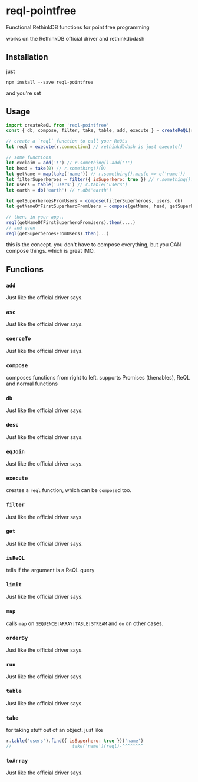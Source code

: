 # reql-pointfree
Functional RethinkDB functions for point free programming

works on the RethinkDB official driver and rethinkdbdash

## Installation
just
```
npm install --save reql-pointfree
``` 
and you're set

## Usage
```js
import createReQL from 'reql-pointfree'
const { db, compose, filter, take, table, add, execute } = createReQL(r) // the rethink driver

// create a `reql` function to call your ReQLs
let reql = execute(r.connection) // rethinkdbdash is just execute()

// some functions
let exclaim = add('!') // r.something().add('!')
let head = take(0) // r.something()(0)
let getName = map(take('name')) // r.something().map(e => e('name'))
let filterSuperheroes = filter({ isSuperhero: true }) // r.something().filter({ isSuperhero: true })
let users = table('users') // r.table('users')
let earth = db('earth') // r.db('earth')

let getSuperheroesFromUsers = compose(filterSuperheroes, users, db)
let getNameOfFirstSuperheroFromUsers = compose(getName, head, getSuperheroesFromUsers)

// then, in your app..
reql(getNameOfFirstSuperheroFromUsers).then(....)
// and even
reql(getSuperheroesFromUsers).then(...)
```

this is the concept. you don't have to compose everything, but you CAN compose things. which is great IMO.

## Functions
### `add`
Just like the official driver says.

### `asc`
Just like the official driver says.

### `coerceTo`
Just like the official driver says.

### `compose`
composes functions from right to left.
supports Promises (thenables), ReQL and normal functions

### `db`
Just like the official driver says.

### `desc`
Just like the official driver says.

### `eqJoin`
Just like the official driver says.

### `execute`
creates a `reql` function, which can be `compose`d too.

### `filter`
Just like the official driver says.

### `get`
Just like the official driver says.

### `isReQL`
tells if the argument is a ReQL query

### `limit`
Just like the official driver says.

### `map`
calls `map` on `SEQUENCE|ARRAY|TABLE|STREAM` and `do` on other cases.

### `orderBy`
Just like the official driver says.

### `run`
Just like the official driver says.

### `table`
Just like the official driver says.

### `take`
for taking stuff out of an object. just like

```js
r.table('users').find({ isSuperhero: true })('name')
//                       take('name')(reql)-^^^^^^^^
```
### `toArray`
Just like the official driver says.

